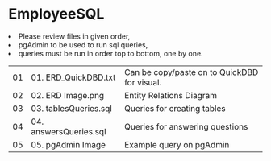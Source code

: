 <h1>EmployeeSQL</h1>
<p><li>Please review files in given order, <li>pgAdmin to be used to run sql queries, <li>queries must be run in order top to bottom, one by one.</p>

</ul>
<table width="100%">
  <tr>
    <td>01</td>
    <td>01. ERD_QuickDBD.txt</td>
    <td>Can be copy/paste on to QuickDBD for visual.</td>   
  </tr>  
  <tr>
    <td>02</td>
    <td>02. ERD Image.png</td>
    <td>Entity Relations Diagram</td>   
  </tr>
  <tr>
    <td>03</td>
    <td>03. tablesQueries.sql</td>
    <td>Queries for creating tables</td>   
  </tr>
  <tr>
    <td>04</td>
    <td>04. answersQueries.sql</td>
    <td>Queries for answering questions</td>   
  </tr>
  <tr>
    <td>05</td>
    <td>05. pgAdmin Image</td>
    <td>Example query on pgAdmin</td>   
  </tr>



</ul> 
</table>
